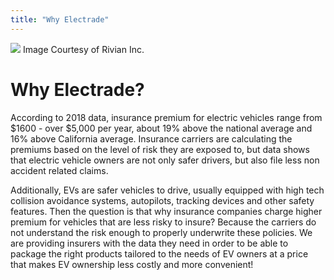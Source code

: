 ```yaml
---
title: "Why Electrade"
---
```



![](/img/old_bg-masthead.jpg)
Image Courtesy of Rivian Inc.

# Why Electrade?

According to 2018 data, insurance premium for electric vehicles range from $1600 - over $5,000 per year, about 19% above the national average and 16% above California average. Insurance carriers are calculating the premiums based on the level of risk they are exposed to, but data shows that electric vehicle owners are not only safer drivers, but also file less non accident related claims.


Additionally, EVs are safer vehicles to drive, usually equipped with high tech collision avoidance systems, autopilots, tracking devices and other safety features. Then the question is that why insurance companies charge higher premium for vehicles that are less risky to insure? Because the carriers do not understand the risk enough to properly underwrite these policies. We are providing insurers with the data they need in order to be able to package the right products tailored to the needs of EV owners at a price that makes EV ownership less costly and more convenient!



